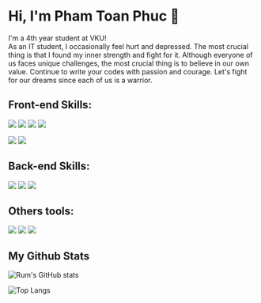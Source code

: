 # Hi, I'm Pham Toan Phuc 👋 

 I'm a 4th year student at VKU! <br>
 As an IT student, I occasionally feel hurt and depressed. The most crucial thing is that I found my inner strength and fight for it. Although everyone of us faces unique challenges, the most crucial thing is to believe in our own value. Continue to write your codes with passion and courage. Let's fight for our dreams since each of us is a warrior.

## Front-end Skills:
<img src = "https://img.shields.io/badge/html-ff762d?style=for-the-badge&logo=html&logoColor=ff762d"> <img src = "https://img.shields.io/badge/css-FF2D20?style=for-the-badge&logo=css&logoColor=white">  <img src = "https://img.shields.io/badge/JavaScript-323330?style=for-the-badge&logo=javascript&logoColor=F7DF1E">  <img src = "https://img.shields.io/badge/Typescript-3178c6?style=for-the-badge&logo=typescript&logoColor=F7DF1E"> 

<img src = "https://img.shields.io/badge/reactjs-0074a6?style=for-the-badge&logo=react&logoColor=white"> <img src = "https://img.shields.io/badge/vuejs-42b883?style=for-the-badge&logo=vue&logoColor=white">

## Back-end Skills:

<img src = "https://img.shields.io/badge/PHP-4F5B93?style=for-the-badge&logo=php&logoColor=white"> <img src = "https://img.shields.io/badge/Laravel-FF2D20?style=for-the-badge&logo=laravel&logoColor=white"> <img src = "https://img.shields.io/badge/nodejs-42b883?style=for-the-badge&logo=nodejs&logoColor=white">
## Others tools:
<img src = "https://img.shields.io/badge/GIT-E44C30?style=for-the-badge&logo=git&logoColor=white"> <img src = "https://img.shields.io/badge/Postman-FF6C37?style=for-the-badge&logo=Postman&logoColor=white"> <img src = "https://img.shields.io/badge/swagger-42b883?style=for-the-badge&logo=swagger&logoColor=white">



## My Github Stats
![Rum's GitHub stats](https://github-readme-stats.vercel.app/api?username=ratnikproryz&theme=cobalt2&show_icons=true&include_all_commits=true)

![Top Langs](https://github-readme-stats.vercel.app/api/top-langs/?username=ratnikproryz&langs_count=10&layout=compact)
